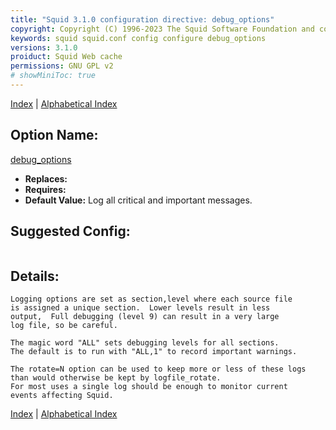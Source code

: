 ```yaml
---
title: "Squid 3.1.0 configuration directive: debug_options"
copyright: Copyright (C) 1996-2023 The Squid Software Foundation and contributors
keywords: squid squid.conf config configure debug_options
versions: 3.1.0
proiduct: Squid Web cache
permissions: GNU GPL v2
# showMiniToc: true
---
```

[Index](index#toc_debug_options) | [Alphabetical Index](index_all#toc_debug_options)

## Option Name:
[debug_options](#debug_options)
 * **Replaces:** 
 * **Requires:** 
 * **Default Value:** Log all critical and important messages.


## Suggested Config:
```plaintext

```

## Details:

	Logging options are set as section,level where each source file
	is assigned a unique section.  Lower levels result in less
	output,  Full debugging (level 9) can result in a very large
	log file, so be careful.

	The magic word "ALL" sets debugging levels for all sections.
	The default is to run with "ALL,1" to record important warnings.

	The rotate=N option can be used to keep more or less of these logs
	than would otherwise be kept by logfile_rotate.
	For most uses a single log should be enough to monitor current
	events affecting Squid.



[Index](index#toc_debug_options) | [Alphabetical Index](index_all#toc_debug_options)


